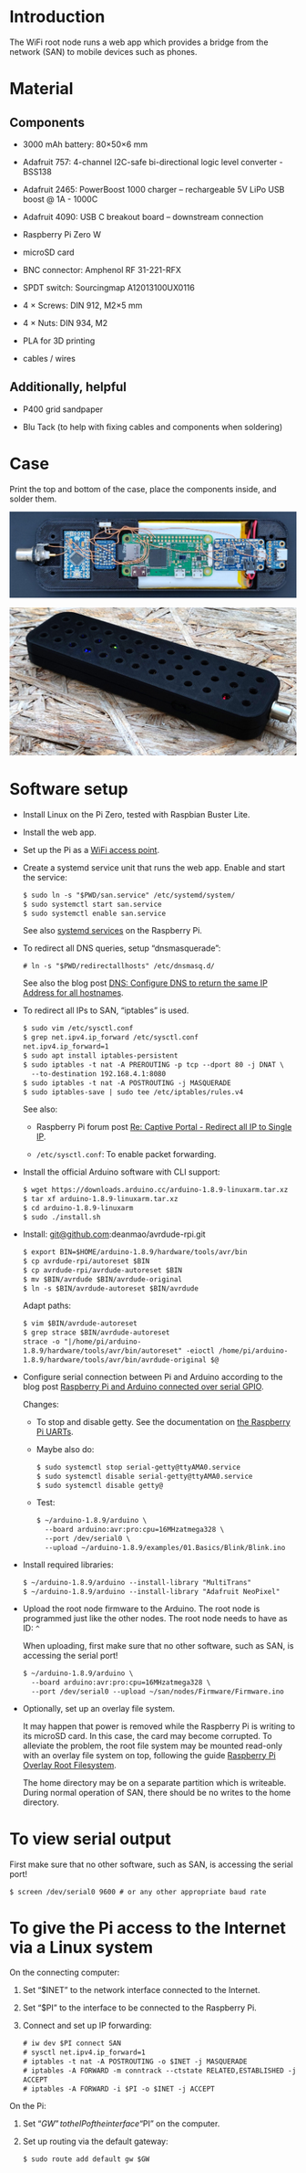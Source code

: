 Introduction
============

The WiFi root node runs a web app which provides a bridge from the network (SAN)
to mobile devices such as phones.


Material
========

Components
----------

  * 3000 mAh battery: 80×50×6 mm

  * Adafruit 757: 4-channel I2C-safe bi-directional logic level converter -
    BSS138

  * Adafruit 2465: PowerBoost 1000 charger – rechargeable 5V LiPo USB boost @
    1A - 1000C

  * Adafruit 4090: USB C breakout board – downstream connection

  * Raspberry Pi Zero W

  * microSD card

  * BNC connector: Amphenol RF 31-221-RFX

  * SPDT switch: Sourcingmap A12013100UX0116

  * 4 × Screws: DIN 912, M2×5 mm

  * 4 × Nuts: DIN 934, M2

  * PLA for 3D printing

  * cables / wires


Additionally, helpful
---------------------

  * P400 grid sandpaper

  * Blu Tack (to help with fixing cables and components when soldering)


Case
====

Print the top and bottom of the case, place the components inside, and solder
them.

![Open case](images/open.jpg)

![Closed case](images/closed.jpg)


Software setup
==============

  * Install Linux on the Pi Zero, tested with Raspbian Buster Lite.

  * Install the web app.

  * Set up the Pi as a [WiFi access point][1].

  * Create a systemd service unit that runs the web app. Enable and start the
    service:

        $ sudo ln -s "$PWD/san.service" /etc/systemd/system/
        $ sudo systemctl start san.service
        $ sudo systemctl enable san.service

    See also [systemd services][2] on the Raspberry Pi.

  * To redirect all DNS queries, setup “dnsmasquerade”:

        # ln -s "$PWD/redirectallhosts" /etc/dnsmasq.d/

    See also the blog post [DNS: Configure DNS to return the same IP Address for
    all hostnames][3].

  * To redirect all IPs to SAN, “iptables” is used.

        $ sudo vim /etc/sysctl.conf
        $ grep net.ipv4.ip_forward /etc/sysctl.conf
        net.ipv4.ip_forward=1
        $ sudo apt install iptables-persistent
        $ sudo iptables -t nat -A PREROUTING -p tcp --dport 80 -j DNAT \
          --to-destination 192.168.4.1:8080
        $ sudo iptables -t nat -A POSTROUTING -j MASQUERADE
        $ sudo iptables-save | sudo tee /etc/iptables/rules.v4

    See also:
    
      + Raspberry Pi forum post [Re: Captive Portal - Redirect all IP to Single
        IP][4].

      + `/etc/sysctl.conf`: To enable packet forwarding.

  * Install the official Arduino software with CLI support:

        $ wget https://downloads.arduino.cc/arduino-1.8.9-linuxarm.tar.xz
        $ tar xf arduino-1.8.9-linuxarm.tar.xz
        $ cd arduino-1.8.9-linuxarm
        $ sudo ./install.sh

  * Install: git@github.com:deanmao/avrdude-rpi.git

        $ export BIN=$HOME/arduino-1.8.9/hardware/tools/avr/bin
        $ cp avrdude-rpi/autoreset $BIN
        $ cp avrdude-rpi/avrdude-autoreset $BIN
        $ mv $BIN/avrdude $BIN/avrdude-original
        $ ln -s $BIN/avrdude-autoreset $BIN/avrdude

    Adapt paths:

        $ vim $BIN/avrdude-autoreset
        $ grep strace $BIN/avrdude-autoreset
        strace -o "|/home/pi/arduino-1.8.9/hardware/tools/avr/bin/autoreset" -eioctl /home/pi/arduino-1.8.9/hardware/tools/avr/bin/avrdude-original $@

  * Configure serial connection between Pi and Arduino according to the blog
    post [Raspberry Pi and Arduino connected over serial GPIO][5].

    Changes:

      + To stop and disable getty. See the documentation on [the Raspberry Pi
        UARTs][6].

      + Maybe also do:

            $ sudo systemctl stop serial-getty@ttyAMA0.service
            $ sudo systemctl disable serial-getty@ttyAMA0.service
            $ sudo systemctl disable getty@

      + Test:

            $ ~/arduino-1.8.9/arduino \
              --board arduino:avr:pro:cpu=16MHzatmega328 \
              --port /dev/serial0 \
              --upload ~/arduino-1.8.9/examples/01.Basics/Blink/Blink.ino

  * Install required libraries:

        $ ~/arduino-1.8.9/arduino --install-library "MultiTrans"
        $ ~/arduino-1.8.9/arduino --install-library "Adafruit NeoPixel"

  * Upload the root node firmware to the Arduino. The root node is programmed
    just like the other nodes. The root node needs to have as ID: `^`

    When uploading, first make sure that no other software, such as SAN, is
    accessing the serial port!

        $ ~/arduino-1.8.9/arduino \
          --board arduino:avr:pro:cpu=16MHzatmega328 \
          --port /dev/serial0 --upload ~/san/nodes/Firmware/Firmware.ino

  * Optionally, set up an overlay file system.
  
    It may happen that power is removed while the Raspberry Pi is writing to its
    microSD card. In this case, the card may become corrupted. To alleviate the
    problem, the root file system may be mounted read-only with an overlay file
    system on top, following the guide [Raspberry Pi Overlay Root
    Filesystem][7].

    The home directory may be on a separate partition which is writeable. During
    normal operation of SAN, there should be no writes to the home directory.


To view serial output
=====================

First make sure that no other software, such as SAN, is accessing the serial
port!

    $ screen /dev/serial0 9600 # or any other appropriate baud rate


To give the Pi access to the Internet via a Linux system
========================================================

On the connecting computer:

 1. Set “$INET” to the network interface connected to the Internet.

 2. Set “$PI” to the interface to be connected to the Raspberry Pi.

 3. Connect and set up IP forwarding:

        # iw dev $PI connect SAN
        # sysctl net.ipv4.ip_forward=1
        # iptables -t nat -A POSTROUTING -o $INET -j MASQUERADE
        # iptables -A FORWARD -m conntrack --ctstate RELATED,ESTABLISHED -j ACCEPT
        # iptables -A FORWARD -i $PI -o $INET -j ACCEPT

On the Pi:

 1. Set “$GW” to the IP of the interface “$PI” on the computer.

 2. Set up routing via the default gateway:

        $ sudo route add default gw $GW


[1]: https://www.raspberrypi.org/documentation/configuration/wireless/access-point.md
[2]: https://www.raspberrypi.org/documentation/linux/usage/systemd.md
[3]: https://michlstechblog.info/blog/dns-configure-dns-to-return-the-same-ip-address-for-all-hostnames/
[4]: https://www.raspberrypi.org/forums/viewtopic.php?f=66&t=90155&p=764850#p764850
[5]: https://oscarliang.com/raspberry-pi-and-arduino-connected-serial-gpio/
[6]: https://www.raspberrypi.org/documentation/configuration/uart.md
[7]: https://yagrebu.net/unix/rpi-overlay.md
